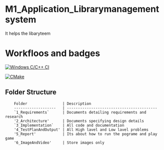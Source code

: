 # M1_Application_Librarymanagementsystem
It helps the libaryteem





# Workfloos and badges

[![Windows C/C++ CI](https://github.com/medidanandakishore/M1_Application_Librarymanagementsystem/actions/workflows/main.yml/badge.svg?event=workflow_run)](https://github.com/medidanandakishore/M1_Application_Librarymanagementsystem/actions/workflows/main.yml)

[![CMake](https://github.com/medidanandakishore/M1_Application_Librarymanagementsystem/actions/workflows/cmake.yml/badge.svg)](https://github.com/medidanandakishore/M1_Application_Librarymanagementsystem/actions/workflows/cmake.yml)



## Folder Structure
        Folder                | Description
        -------------------   | -----------------------------------------
        `1_Requirements`      | Documents detailing requirements and research
        '2_Architecture'      | Documents specifying design details
        `3_Implementation`    | All code and documentation
        '4_TestPlanAndOutput' | All High lavel and Low lavel problems
        '5_Report'            | Its about how to run the pograme and play game
        '6_ImageAndVideo'     | Store images only

